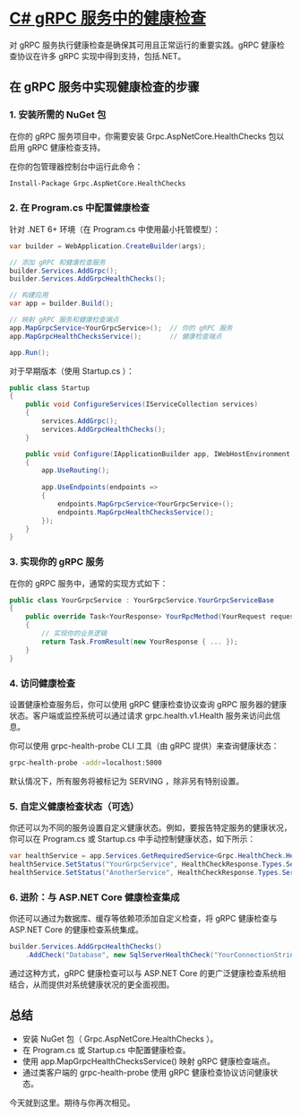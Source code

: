 # [C# gRPC 服务中的健康检查](https://medium.com/@bsvrj9320/health-checks-in-grpc-service-86bc20df9241)

对 gRPC 服务执行健康检查是确保其可用且正常运行的重要实践。gRPC 健康检查协议在许多 gRPC 实现中得到支持，包括.NET。

## 在 gRPC 服务中实现健康检查的步骤

### 1. 安装所需的 NuGet 包

在你的 gRPC 服务项目中，你需要安装 Grpc.AspNetCore.HealthChecks 包以启用 gRPC 健康检查支持。

在你的包管理器控制台中运行此命令：

```bash
Install-Package Grpc.AspNetCore.HealthChecks
```

### 2. 在 Program.cs 中配置健康检查

针对 .NET 6+ 环境（在 Program.cs 中使用最小托管模型）：

```csharp
var builder = WebApplication.CreateBuilder(args);

// 添加 gRPC 和健康检查服务
builder.Services.AddGrpc();
builder.Services.AddGrpcHealthChecks();

// 构建应用
var app = builder.Build();

// 映射 gRPC 服务和健康检查端点
app.MapGrpcService<YourGrpcService>();  // 你的 gRPC 服务
app.MapGrpcHealthChecksService();       // 健康检查端点

app.Run();
```

对于早期版本（使用 Startup.cs ）：

```csharp
public class Startup
{
    public void ConfigureServices(IServiceCollection services)
    {
        services.AddGrpc();
        services.AddGrpcHealthChecks();
    }

    public void Configure(IApplicationBuilder app, IWebHostEnvironment env)
    {
        app.UseRouting();
        
        app.UseEndpoints(endpoints =>
        {
            endpoints.MapGrpcService<YourGrpcService>();
            endpoints.MapGrpcHealthChecksService();
        });
    }
}
```

### 3. 实现你的 gRPC 服务

在你的 gRPC 服务中，通常的实现方式如下：

```csharp
public class YourGrpcService : YourGrpcService.YourGrpcServiceBase
{
    public override Task<YourResponse> YourRpcMethod(YourRequest request, ServerCallContext context)
    {
        // 实现你的业务逻辑
        return Task.FromResult(new YourResponse { ... });
    }
}
```

### 4. 访问健康检查

设置健康检查服务后，你可以使用 gRPC 健康检查协议查询 gRPC 服务器的健康状态。客户端或监控系统可以通过请求 grpc.health.v1.Health 服务来访问此信息。

你可以使用 grpc-health-probe CLI 工具（由 gRPC 提供）来查询健康状态：

```bash
grpc-health-probe -addr=localhost:5000
```

默认情况下，所有服务将被标记为 SERVING ，除非另有特别设置。

### 5. 自定义健康检查状态（可选）

你还可以为不同的服务设置自定义健康状态。例如，要报告特定服务的健康状况，你可以在 Program.cs 或 Startup.cs 中手动控制健康状态，如下所示：

```csharp
var healthService = app.Services.GetRequiredService<Grpc.HealthCheck.HealthServiceImpl>();
healthService.SetStatus("YourGrpcService", HealthCheckResponse.Types.ServingStatus.Serving);
healthService.SetStatus("AnotherService", HealthCheckResponse.Types.ServingStatus.NotServing);
```

### 6. 进阶：与 ASP.NET Core 健康检查集成

你还可以通过为数据库、缓存等依赖项添加自定义检查，将 gRPC 健康检查与 ASP.NET Core 的健康检查系统集成。

```csharp
builder.Services.AddGrpcHealthChecks()
    .AddCheck("Database", new SqlServerHealthCheck("YourConnectionString"));
```

通过这种方式，gRPC 健康检查可以与 ASP.NET Core 的更广泛健康检查系统相结合，从而提供对系统健康状况的更全面视图。

## 总结

- 安装 NuGet 包（ Grpc.AspNetCore.HealthChecks ）。
- 在 Program.cs 或 Startup.cs 中配置健康检查。
- 使用 app.MapGrpcHealthChecksService() 映射 gRPC 健康检查端点。
- 通过类客户端的 grpc-health-probe 使用 gRPC 健康检查协议访问健康状态。

今天就到这里。期待与你再次相见。
